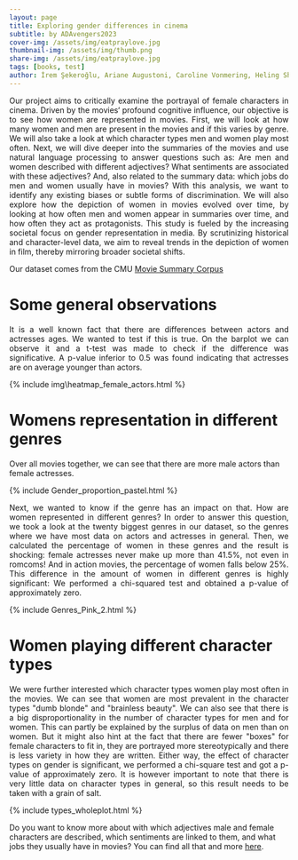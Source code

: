 ```yaml
---
layout: page
title: Exploring gender differences in cinema
subtitle: by ADAvengers2023
cover-img: /assets/img/eatpraylove.jpg
thumbnail-img: /assets/img/thumb.png
share-img: /assets/img/eatpraylove.jpg
tags: [books, test]
author: İrem Şekeroğlu, Ariane Augustoni, Caroline Vonmering, Heling Shi, Shu Yang
---
```


<div style="text-align: justify;">
Our project aims to critically examine the portrayal of female characters in cinema. Driven by the movies‘ profound cognitive influence, our objective is to see how women are represented in movies. First, we will look at how many women and men are present in the movies and if this varies by genre. We will also take a look at which character types men and women play most often. Next, we will dive deeper into the summaries of the movies and use natural language processing to answer questions such as: Are men and women described with different adjectives? What sentiments are associated with these adjectives? And, also related to the summary data: which jobs do men and women usually have in movies? With this analysis, we want to identify any existing biases or subtle forms of discrimination. We will also explore how the depiction of women in movies evolved over time, by looking at how often men and women appear in summaries over time, and how often they act as protagonists. This study is fueled by the increasing societal focus on gender representation in media. By scrutinizing historical and character-level data, we aim to reveal trends in the depiction of women in film, thereby mirroring broader societal shifts.
</div>

Our dataset comes from the CMU [Movie Summary Corpus](https://www.cs.cmu.edu/~ark/personas/)

# Some general observations

<div style="text-align: justify;">
It is a well known fact that there are differences between actors and actresses ages. We wanted to test if this is true. On the barplot we can observe it and a t-test was made to check if the difference was significative. A p-value inferior to 0.5 was found indicating that actresses are on average younger than actors.
</div>

{% include img\heatmap_female_actors.html %}

# Womens representation in different genres

Over all movies together, we can see that there are more male actors than female actresses. 

{% include Gender_proportion_pastel.html %}

<div style="text-align: justify;">
Next, we wanted to know if the genre has an impact on that. How are women represented in different genres? In order to answer this question, we took a look at the twenty biggest genres in our dataset, so the genres where we have most data on actors and actresses in general. Then, we calculated the percentage of women in these genres and the result is shocking: female actresses never make up more than 41.5%, not even in romcoms! And in action movies, the percentage of women falls below 25%. This difference in the amount of women in different genres is highly significant: We performed a chi-squared test and obtained a p-value of approximately zero. 
</div>

{% include Genres_Pink_2.html %}

# Women playing different character types

<div style="text-align: justify;">
We were further interested which character types women play most often in the movies. We can see that women are most prevalent in the character types "dumb blonde" and "brainless beauty". We can also see that there is a big disproportionality in the number of character types for men and for women. This can partly be explained by the surplus of data on men than on women. But it might also hint at the fact that there are fewer "boxes" for female characters to fit in, they are portrayed more stereotypically and there is less variety in how they are written. Either way, the effect of character types on gender is significant, we performed a chi-square test and got a p-value of approximately zero. It is however important to note that there is very little data on character types in general, so this result needs to be taken with a grain of salt.
</div>


{% include types_wholeplot.html %}


Do you want to know more about with which adjectives male and female characters are described, which sentiments are linked to them, and what jobs they usually have in movies? You can find all that and more [here](/Women_and_movies/summaries/).


